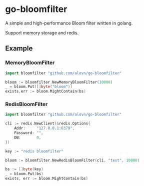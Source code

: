 # go-bloomfilter

A simple and high-performance Bloom filter written in golang.

Support memory storage and redis.

## Example

### MemoryBloomFilter

```go
import bloomfilter "github.com/alovn/go-bloomfilter"

bloom := bloomfilter.NewMemoryBloomFilter(10000)
_ = bloom.Put([]byte("bloom"))
exists,err := bloom.MightContain(bs)

```

### RedisBloomFilter

```go
import bloomfilter "github.com/alovn/go-bloomfilter"

cli := redis.NewClient(&redis.Options{
    Addr:     "127.0.0.1:6379",
    Password: "",
    DB:       0,
})

key := "redis bloomfilter"

bloom := bloomfilter.NewRedisBloomFilter(cli, "test", 10000)

bs := []byte(key)
_ = bloom.Put(bs)
exists, err := bloom.MightContain(bs)
```
